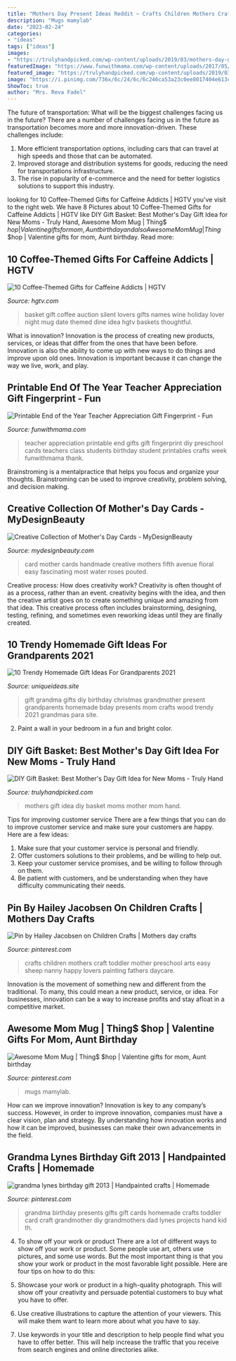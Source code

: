 ```yaml
---
title: "Mothers Day Present Ideas Reddit ~ Crafts Children Mothers Craft Toddler Mother Preschool Arts Easy Sheep Nanny Happy Lovers Painting Fathers Daycare"
description: "Mugs mamylab"
date: "2023-02-24"
categories:
- "ideas"
tags: ["ideas"]
images:
- "https://trulyhandpicked.com/wp-content/uploads/2019/03/mothers-day-gift-idea-for-new-moms-the-new-mom-survival-kit-ashley-brooke-nicholas-1552284232g48nk.jpg"
featuredImage: "https://www.funwithmama.com/wp-content/uploads/2017/05/teacher-appreciation-printable.jpg"
featured_image: "https://trulyhandpicked.com/wp-content/uploads/2019/03/mothers-day-gift-idea-for-new-moms-the-new-mom-survival-kit-ashley-brooke-nicholas-1552284232g48nk.jpg"
image: "https://i.pinimg.com/736x/6c/24/6c/6c246ca53a23c0ee8017404e613c0b7d.jpg"
ShowToc: true
author: "Mrs. Reva Fadel"
---
```



The future of transportation: What will be the biggest challenges facing us in the future?
There are a number of challenges facing us in the future as transportation becomes more and more innovation-driven. These challenges include: 
1) More efficient transportation options, including cars that can travel at high speeds and those that can be automated.
2) Improved storage and distribution systems for goods, reducing the need for transportations infrastructure. 
3) The rise in popularity of e-commerce and the need for better logistics solutions to support this industry.

	

		
looking for 10 Coffee-Themed Gifts for Caffeine Addicts | HGTV you've visit to the right web. We have 8 Pictures about 10 Coffee-Themed Gifts for Caffeine Addicts | HGTV like DIY Gift Basket: Best Mother&#039;s Day Gift Idea for New Moms - Truly Hand, Awesome Mom Mug | Thing$ $hop | Valentine gifts for mom, Aunt birthday and also Awesome Mom Mug | Thing$ $hop | Valentine gifts for mom, Aunt birthday. Read more:
		
    
## 10 Coffee-Themed Gifts For Caffeine Addicts | HGTV

<img loading=lazy src="https://hgtvhome.sndimg.com/content/dam/images/hgtv/fullset/2015/9/23/0/Original_BPF_Holiday-House_Entertaining_Coffee-Inspired-Holiday-Ideas_Coffee-Lovers-Gift-Basket.jpg.rend.hgtvcom.966.725.suffix/1443028662830.jpeg" onerror="this.onerror=null;this.src='https://tse4.mm.bing.net/th?id=OIP.apkGSuYQ5cL7H5scJF_KRAHaFj&amp;pid=15.1';" alt="10 Coffee-Themed Gifts for Caffeine Addicts | HGTV">

_Source: hgtv.com_

>basket gift coffee auction silent lovers gifts names wine holiday lover night mug date themed dine idea hgtv baskets thoughtful. 

	

What is innovation?
Innovation is the process of creating new products, services, or ideas that differ from the ones that have been before. Innovation is also the ability to come up with new ways to do things and improve upon old ones. Innovation is important because it can change the way we live, work, and play.

    
## Printable End Of The Year Teacher Appreciation Gift Fingerprint - Fun

<img loading=lazy src="https://www.funwithmama.com/wp-content/uploads/2017/05/teacher-appreciation-printable.jpg" onerror="this.onerror=null;this.src='https://tse3.mm.bing.net/th?id=OIP.BelzulTF5Pbpg1-UhLWl0wHaM9&amp;pid=15.1';" alt="Printable End of the Year Teacher Appreciation Gift Fingerprint - Fun">

_Source: funwithmama.com_

>teacher appreciation printable end gifts gift fingerprint diy preschool cards teachers class students birthday student printables crafts week funwithmama thank. 

	

Brainstroming is a mentalpractice that helps you focus and organize your thoughts. Brainstroming can be used to improve creativity, problem solving, and decision making.

    
## Creative Collection Of Mother&#039;s Day Cards - MyDesignBeauty

<img loading=lazy src="http://www.mydesignbeauty.com/wp-content/uploads/2016/04/creative-collection-of-mother-day-cards-by-mydesignbeauty-19.jpg" onerror="this.onerror=null;this.src='https://tse2.mm.bing.net/th?id=OIP.qguAsSv2-JDhyA5Lu59ixQHaJN&amp;pid=15.1';" alt="Creative Collection of Mother&#039;s Day Cards - MyDesignBeauty">

_Source: mydesignbeauty.com_

>card mother cards handmade creative mothers fifth avenue floral easy fascinating most water roses pouted. 

	

Creative process: How does creativity work?
Creativity is often thought of as a process, rather than an event. creativity begins with the idea, and then the creative artist goes on to create something unique and amazing from that idea. This creative process often includes brainstorming, designing, testing, refining, and sometimes even reworking ideas until they are finally created.

    
## 10 Trendy Homemade Gift Ideas For Grandparents 2021

<img loading=lazy src="https://www.uniqueideas.site/wp-content/uploads/bday-present-for-grandma-diy-christmas-gifts-pinterest-gift-2.jpg" onerror="this.onerror=null;this.src='https://tse1.mm.bing.net/th?id=OIP.ic6PPLo6kZWBU6eKGLHLYQHaJ4&amp;pid=15.1';" alt="10 Trendy Homemade Gift Ideas For Grandparents 2021">

_Source: uniqueideas.site_

>gift grandma gifts diy birthday christmas grandmother present grandparents homemade bday presents mom crafts wood trendy 2021 grandmas para site. 

	

2. Paint a wall in your bedroom in a fun and bright color.

    
## DIY Gift Basket: Best Mother&#039;s Day Gift Idea For New Moms - Truly Hand

<img loading=lazy src="https://trulyhandpicked.com/wp-content/uploads/2019/03/mothers-day-gift-idea-for-new-moms-the-new-mom-survival-kit-ashley-brooke-nicholas-1552284232g48nk.jpg" onerror="this.onerror=null;this.src='https://tse3.mm.bing.net/th?id=OIP.1OnNwwgchIfpLJcFSxYakQHaLH&amp;pid=15.1';" alt="DIY Gift Basket: Best Mother&#039;s Day Gift Idea for New Moms - Truly Hand">

_Source: trulyhandpicked.com_

>mothers gift idea diy basket moms mother mom hand. 

	

Tips for improving customer service
There are a few things that you can do to improve customer service and make sure your customers are happy. Here are a few ideas:
1. Make sure that your customer service is personal and friendly.
2. Offer customers solutions to their problems, and be willing to help out.
3. Keep your customer service promises, and be willing to follow through on them.
4. Be patient with customers, and be understanding when they have difficulty communicating their needs.

    
## Pin By Hailey Jacobsen On Children Crafts | Mothers Day Crafts

<img loading=lazy src="https://i.pinimg.com/originals/54/32/de/5432de04e925ec294622d8766c01f752.jpg" onerror="this.onerror=null;this.src='https://tse4.mm.bing.net/th?id=OIP.opfeDHH-YmP9Bz1NBU1hLQHaJ4&amp;pid=15.1';" alt="Pin by Hailey Jacobsen on Children Crafts | Mothers day crafts">

_Source: pinterest.com_

>crafts children mothers craft toddler mother preschool arts easy sheep nanny happy lovers painting fathers daycare. 

	

Innovation is the movement of something new and different from the traditional. To many, this could mean a new product, service, or idea. For businesses, innovation can be a way to increase profits and stay afloat in a competitive market.

    
## Awesome Mom Mug | Thing$ $hop | Valentine Gifts For Mom, Aunt Birthday

<img loading=lazy src="https://i.pinimg.com/736x/6c/24/6c/6c246ca53a23c0ee8017404e613c0b7d.jpg" onerror="this.onerror=null;this.src='https://tse2.mm.bing.net/th?id=OIP.BysRU4l1cJQBvZuCFq9L9QHaHa&amp;pid=15.1';" alt="Awesome Mom Mug | Thing$ $hop | Valentine gifts for mom, Aunt birthday">

_Source: pinterest.com_

>mugs mamylab. 

	

How can we improve innovation?
Innovation is key to any company’s success. However, in order to improve innovation, companies must have a clear vision, plan and strategy. By understanding how innovation works and how it can be improved, businesses can make their own advancements in the field.

    
## Grandma Lynes Birthday Gift 2013 | Handpainted Crafts | Homemade

<img loading=lazy src="https://i.pinimg.com/736x/20/12/de/2012dee063f384cf28a25d6de9dceddd--grandma-birthday-gifts-th-birthday.jpg?b=t" onerror="this.onerror=null;this.src='https://tse4.mm.bing.net/th?id=OIP.DIljklYcX-L47fWN7_3uPgHaJ4&amp;pid=15.1';" alt="grandma lynes birthday gift 2013 | Handpainted crafts | Homemade">

_Source: pinterest.com_

>grandma birthday presents gifts gift cards homemade crafts toddler card craft grandmother diy grandmothers dad lynes projects hand kid th. 

	

4. To show off your work or product
There are a lot of different ways to show off your work or product. Some people use art, others use pictures, and some use words. But the most important thing is that you show your work or product in the most favorable light possible. Here are four tips on how to do this:
1. Showcase your work or product in a high-quality photograph. This will show off your creativity and persuade potential customers to buy what you have to offer.

2. Use creative illustrations to capture the attention of your viewers. This will make them want to learn more about what you have to say.

3. Use keywords in your title and description to help people find what you have to offer better. This will help increase the traffic that you receive from search engines and online directories alike.


